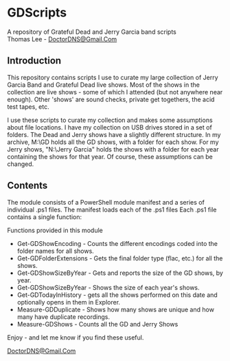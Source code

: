 # GDScripts

A repository of Grateful Dead and Jerry Garcia band scripts  
Thomas Lee - DoctorDNS@Gmail.Com

## Introduction

This repository contains scripts I use to curate my large collection of Jerry Garcia Band
and Grateful Dead live shows.
Most of the shows in the collection are live shows - some of which I attended (but not anywhere near enough).
Other 'shows' are sound checks, private get togethers, the acid test tapes, etc.

I use these scripts to curate my collection and makes some assumptions about file locations.
I have my collection on USB drives stored in a set of folders.
The Dead and Jerry shows have a slightly different structure.
In my archive, M:\GD holds all the GD shows, with a folder for each show.
For my Jerry shows, "N:\Jerry Garcia" holds the shows with a folder for each year containing the shows for that year.
Of course, these assumptions can be changed.

## Contents

The module consists of a PowerShell module manifest and a series of individual .ps1 files.
The manifest loads each of the .ps1 files
Each .ps1 file contains a single function:

Functions provided in this module

* Get-GDShowEncoding     - Counts the different encodings coded into the folder names for all shows.
* Get-GDFolderExtensions - Gets the final folder type (flac, etc.) for all the shows.
* Get-GDShowSizeByYear   - Gets and reports the size of the GD shows, by year.
* Get-GDShowSizeByYear   - Shows the size of each year's shows.
* Get-GDTodayInHistory   - gets all the shows performed on this date and optionally opens in them in Explorer.
* Measure-GDDuplicate    - Shows how many shows are unique and how many have duplicate recordings.
* Measure-GDShows        - Counts all the GD and Jerry Shows

Enjoy - and let me know if you find these useful.

DoctorDNS@Gmail.Com

